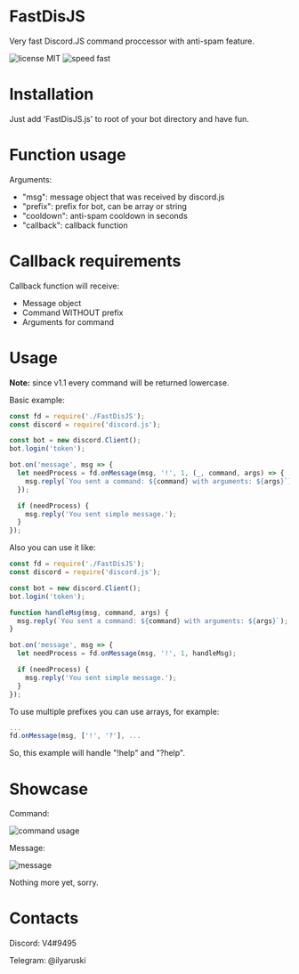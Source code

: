# FastDisJS
Very fast Discord.JS command proccessor with anti-spam feature.

![license MIT](http://img.shields.io/static/v1.svg?label=License&message=MIT&color=EE3456)
![speed fast](http://img.shields.io/static/v1.svg?label=Speed&message=FAST&color=3456EE)

# Installation
Just add 'FastDisJS.js' to root of your bot directory and have fun.

# Function usage
Arguments:
- "msg": message object that was received by discord.js
- "prefix": prefix for bot, can be array or string
- "cooldown": anti-spam cooldown in seconds
- "callback": callback function

# Callback requirements
Callback function will receive:
- Message object
- Command WITHOUT prefix
- Arguments for command

# Usage
**Note:** since v1.1 every command will be returned lowercase.

Basic example:
```js
const fd = require('./FastDisJS');
const discord = require('discord.js');

const bot = new discord.Client();
bot.login('token');

bot.on('message', msg => {
  let needProcess = fd.onMessage(msg, '!', 1, (_, command, args) => {
    msg.reply(`You sent a command: ${command} with arguments: ${args}`);
  });

  if (needProcess) {
    msg.reply('You sent simple message.');
  }
});
```

Also you can use it like:
```js
const fd = require('./FastDisJS');
const discord = require('discord.js');

const bot = new discord.Client();
bot.login('token');

function handleMsg(msg, command, args) {
  msg.reply(`You sent a command: ${command} with arguments: ${args}`);
}

bot.on('message', msg => {
  let needProcess = fd.onMessage(msg, '!', 1, handleMsg);

  if (needProcess) {
    msg.reply('You sent simple message.');
  }
});
```

To use multiple prefixes you can use arrays, for example:
```js
...
fd.onMessage(msg, ['!', '?'], ...
```

So, this example will handle "!help" and "?help".

# Showcase
Command:

![command usage](https://i.imgur.com/4jLd8qk.png)

Message:

![message](https://i.imgur.com/292rohI.png)

Nothing more yet, sorry.

# Contacts

Discord: V4#9495

Telegram: @ilyaruski
